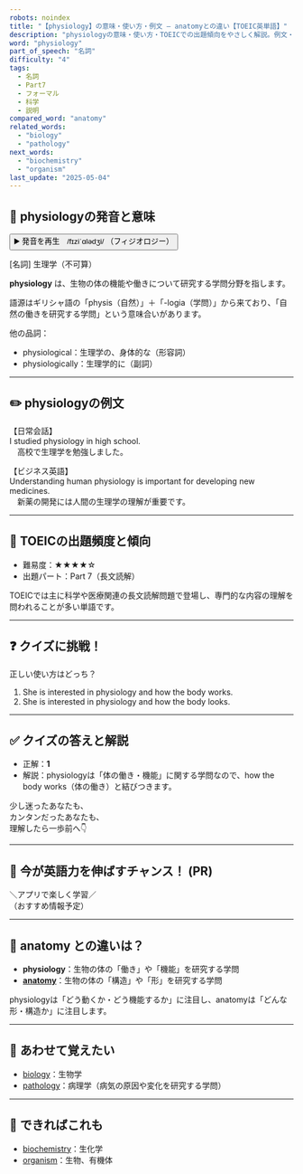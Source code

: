 ```yaml
---
robots: noindex
title: "【physiology】の意味・使い方・例文 ― anatomyとの違い【TOEIC英単語】"
description: "physiologyの意味・使い方・TOEICでの出題傾向をやさしく解説。例文・クイズ付きでanatomyとの違いもわかりやすく学べます。"
word: "physiology"
part_of_speech: "名詞"
difficulty: "4"
tags:
  - 名詞
  - Part7
  - フォーマル
  - 科学
  - 説明
compared_word: "anatomy"
related_words:
  - "biology"
  - "pathology"
next_words:
  - "biochemistry"
  - "organism"
last_update: "2025-05-04"
---
```


## 🔰 physiologyの発音と意味

<button class="play-audio" onclick="playTTS('physiology')">
  <span class="play-audio-main">
    ▶️ 発音を再生　/fɪziˈɑlədʒi/
  </span>
  <span class="play-audio-sub">
    （フィジオロジー）
  </span>
</button>

[名詞] 生理学（不可算）

**physiology** は、生物の体の機能や働きについて研究する学問分野を指します。

語源はギリシャ語の「physis（自然）」＋「-logia（学問）」から来ており、「自然の働きを研究する学問」という意味合いがあります。

他の品詞：  
- physiological：生理学の、身体的な（形容詞）
- physiologically：生理学的に（副詞）

---

## ✏️ physiologyの例文

【日常会話】  
I studied physiology in high school.  
　高校で生理学を勉強しました。

【ビジネス英語】  
Understanding human physiology is important for developing new medicines.  
　新薬の開発には人間の生理学の理解が重要です。

---

## 🎯 TOEICの出題頻度と傾向

- 難易度：★★★★☆
- 出題パート：Part 7（長文読解）

TOEICでは主に科学や医療関連の長文読解問題で登場し、専門的な内容の理解を問われることが多い単語です。

---

## ❓ クイズに挑戦！

正しい使い方はどっち？

1. She is interested in physiology and how the body works.  
2. She is interested in physiology and how the body looks.

---

## ✅ クイズの答えと解説

- 正解：**1**
- 解説：physiologyは「体の働き・機能」に関する学問なので、how the body works（体の働き）と結びつきます。

少し迷ったあなたも、  
カンタンだったあなたも、  
理解したら一歩前へ👇️

---

## 🚀 今が英語力を伸ばすチャンス！ (PR)

<div class="info-center">
＼アプリで楽しく学習／<br>  
（おすすめ情報予定）
</div>

---

## 🤔  anatomy との違いは？

- **physiology**：生物の体の「働き」や「機能」を研究する学問
- **[anatomy](/word/anatomy)**：生物の体の「構造」や「形」を研究する学問

physiologyは「どう動くか・どう機能するか」に注目し、anatomyは「どんな形・構造か」に注目します。

---

## 🧩 あわせて覚えたい

- [biology](/word/biology)：生物学
- [pathology](/word/pathology)：病理学（病気の原因や変化を研究する学問）

---

## 📖 できればこれも

- [biochemistry](/word/biochemistry)：生化学
- [organism](/word/organism)：生物、有機体

<!-- cvid: aid40_bid16 -->
